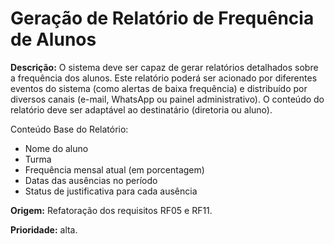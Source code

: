 # Geração de Relatório de Frequência de Alunos

**Descrição:** O sistema deve ser capaz de gerar relatórios detalhados sobre a frequência dos alunos. Este relatório poderá ser acionado por diferentes eventos do sistema (como alertas de baixa frequência) e distribuído por diversos canais (e-mail, WhatsApp ou painel administrativo). O conteúdo do relatório deve ser adaptável ao destinatário (diretoria ou aluno).

Conteúdo Base do Relatório:
- Nome do aluno
- Turma
- Frequência mensal atual (em porcentagem)
- Datas das ausências no período
- Status de justificativa para cada ausência


**Origem:** Refatoração dos requisitos RF05 e RF11.

**Prioridade:** alta.